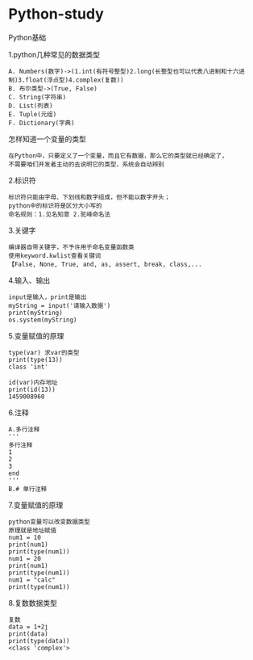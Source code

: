 # Python-study
Python基础

1.python几种常见的数据类型

    A. Numbers(数字)->(1.int(有符号整型)2.long(长整型也可以代表八进制和十六进制)3.float(浮点型)4.complex(复数))
    B. 布尔类型->(True, False)
    C. String(字符串)
    D. List(列表)
    E. Tuple(元组)
    F. Dictionary(字典)
    
怎样知道一个变量的类型
    
    在Python中，只要定义了一个变量，而且它有数据，那么它的类型就已经确定了，
    不需要咱们开发者主动的去说明它的类型，系统会自动辨别
    
2.标识符

    标识符只能由字母、下划线和数字组成，但不能以数字开头；
    python中的标识符是区分大小写的
    命名规则：1.见名知意 2.驼峰命名法
    
3.关键字
    
    编译器自带关键字，不予许用于命名变量函数类
    使用keyword.kwlist查看关键词
    【False, None, True, and, as, assert, break, class,...
    
4.输入、输出

    input是输入，print是输出
    myString = input('请输入数据')
    print(myString)
    os.system(myString)

5.变量赋值的原理

    type(var) 求var的类型
    print(type(13))
    class 'int'
    
    id(var)内存地址
    print(id(13))
    1459008960
    
6.注释

    A.多行注释
    '''
    多行注释
    1
    2
    3
    end
    '''
    B.# 单行注释
    
7.变量赋值的原理

    python变量可以改变数据类型
    原理就是地址赋值
    num1 = 10
    print(num1)
    print(type(num1))
    num1 = 20
    print(num1)
    print(type(num1))
    num1 = "calc"
    print(type(num1))
    
8.复数数据类型

    复数
    data = 1+2j
    print(data)
    print(type(data))
    <class 'complex'>
    

    
    
    
    
    
    
    
    
    
    
    
    
    
    
    
    
    
    
    
    
